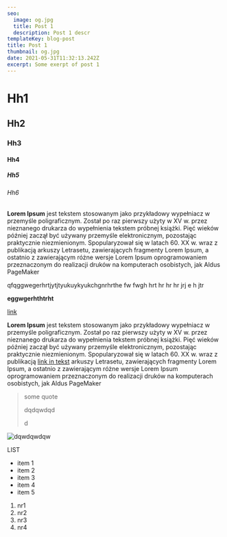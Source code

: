 ```yaml
---
seo:
  image: og.jpg
  title: Post 1
  description: Post 1 descr
templateKey: blog-post
title: Post 1
thumbnail: og.jpg
date: 2021-05-31T11:32:13.242Z
excerpt: Some exerpt of post 1
---
```

# Hh1

## Hh2

### Hh3

#### Hh4

##### Hh5

###### Hh6

<!--StartFragment-->

**Lorem Ipsum** jest tekstem stosowanym jako przykładowy wypełniacz w przemyśle poligraficznym. Został po raz pierwszy użyty w XV w. przez nieznanego drukarza do wypełnienia tekstem próbnej książki. Pięć wieków później zaczął być używany przemyśle elektronicznym, pozostając praktycznie niezmienionym. Spopularyzował się w latach 60. XX w. wraz z publikacją arkuszy Letrasetu, zawierających fragmenty Lorem Ipsum, a ostatnio z zawierającym różne wersje Lorem Ipsum oprogramowaniem przeznaczonym do realizacji druków na komputerach osobistych, jak Aldus PageMaker

<!--EndFragment-->

qfqggwegerhrtjytjtyukuykyukchgnrhrthe fw fwgh hrt hr hr hr jrj e h jtr 

**eggwgerhthtrht**

[link](<some link>)

**Lorem Ipsum** jest tekstem stosowanym jako przykładowy wypełniacz w przemyśle poligraficznym. Został po raz pierwszy użyty w XV w. przez nieznanego drukarza do wypełnienia tekstem próbnej książki. Pięć wieków później zaczął być używany przemyśle elektronicznym, pozostając praktycznie niezmienionym. Spopularyzował się w latach 60. XX w. wraz z publikacją [link in tekst](<some url>) arkuszy Letrasetu, zawierających fragmenty Lorem Ipsum, a ostatnio z zawierającym różne wersje Lorem Ipsum oprogramowaniem przeznaczonym do realizacji druków na komputerach osobistych, jak Aldus PageMaker

> some quote
>
> dqdqwdqd
>
> d

![dqwdqwdqw](og.jpg "dqwdqwqdq")

LIST

* item 1
* item 2
* item 3
* item 4
* item 5

1. nr1
2. nr2
3. nr3
4. nr4